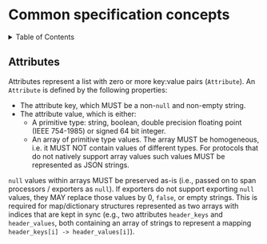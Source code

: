# Common specification concepts

<details>
<summary>
Table of Contents
</summary>

- [Attributes](#attribute)

</details>

## Attributes

Attributes represent a list with zero or more key:value pairs (`Attribute`). An `Attribute` is defined by the following properties:

- The attribute key, which MUST be a non-`null` and non-empty string.
- The attribute value, which is either:
  - A primitive type: string, boolean, double precision floating point (IEEE 754-1985) or signed 64 bit integer.
  - An array of primitive type values. The array MUST be homogeneous,
    i.e. it MUST NOT contain values of different types. For protocols that do
    not natively support array values such values MUST be represented as JSON strings.

`null` values within arrays MUST be preserved as-is (i.e., passed on to span
processors / exporters as `null`). If exporters do not support exporting `null`
values, they MAY replace those values by 0, `false`, or empty strings.
This is required for map/dictionary structures represented as two arrays with
indices that are kept in sync (e.g., two attributes `header_keys` and `header_values`,
both containing an array of strings to represent a mapping
`header_keys[i] -> header_values[i]`).
